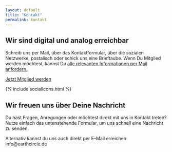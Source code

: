 ```yaml
---
layout: default
title: "Kontakt"
permalink: kontakt
---
```


<section class="hero-banner hero-kontakt d-flex mobile-hero">
    <div class="c-banner d-lg-block z-1 position-absolute top-0 bottom-0 start-0 end-0"></div>
    <div class="bg-banner position-absolute top-0 bottom-0 start-0 end-0 bg-black bg-opacity-50 z-0"></div>
    <div class="container-fluid text-white position-relative align-items-end justify-content-end z-2">
        <div class="m-1 mt-4 mb-4 m-sm-4 mb-md-0">
            <div class="row">
                <div class="col-lg-7 offset-lg-4 col-md-10">
                    <h2 class="display-3 fw-bold">Wir sind digital und analog erreichbar</h2>
                   <p class="lead mb-4">Schreib uns per Mail, über das Kontaktformular, über die sozialen Netzwerke, postalisch oder <span class="fw-bold">schick uns eine Brieftaube.</span> Wenn Du Mitglied werden möchtest, kannst Du <a href="{{ site.baseurl }}/ueber-uns#inner-circle" class="text-white">alle relevanten Informationen per Mail anfordern.</a></p>
                <a href="{{ site.baseurl }}/ueber-uns#inner-circle" class="btn btn-primary btn-lg">Jetzt Mitglied werden</a>
                </div>
            </div>
        </div>
    </div>
</section>

<a name="kontaktformular" id="kontaktformular"></a>

<article class="blog-wrapper">
    <div class="container-fluid pt-4 pb-4">
        <div class="p-1 pt-4 pb-4 p-sm-4">
            <div class="row mb-3 d-flex align-items-start">
                <div class="col-lg-3 offset-lg-1 mb-4 mb-lg-0">
                    <div class="big-social-icon-wrapper">
                        {% include socialIcons.html %}
                    </div>
                </div>
                <div class="col-lg-7">
                    <div class="pb-4">
                        <h2 class="text-primary fw-bold mb-3">Wir freuen uns über Deine Nachricht</h2>
                        <p class="lead">Du hast Fragen, Anregungen oder möchtest direkt mit uns in Kontakt treten? <span class="fw-bold">Nutze einfach das untenstehende Formular,</span> um uns schnell eine Nachricht zu senden.</p>
                        <p>Alternativ kannst du uns auch direkt per E-Mail erreichen: <br/><span class="text-primary">info@earthcircle.de</span></p> 
                        <div class="form mt-4 pt-4" data-type="contact" data-id="ct-1"></div>
                    </div>
                </div>
            </div>
        </div>
    </div>
</article>
